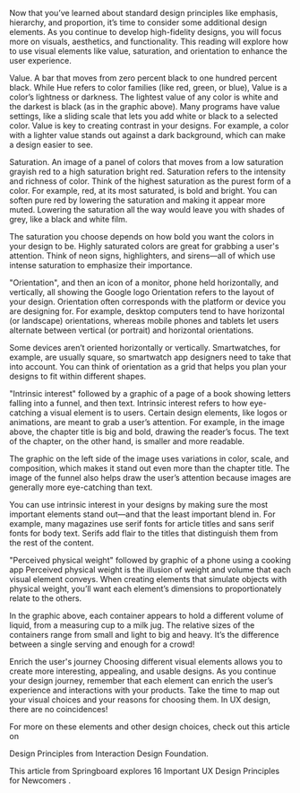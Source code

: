 Now that you’ve learned about standard design principles like emphasis, hierarchy, and proportion, it’s time to consider some additional design elements. As you continue to develop high-fidelity designs, you will focus more on visuals, aesthetics, and functionality. This reading will explore how to use visual elements like value, saturation, and orientation to enhance the user experience. 

Value. A bar that moves from zero percent black to one hundred percent black. 
While Hue refers to color families (like red, green, or blue), Value is a color’s lightness or darkness. The lightest value of any color is white and the darkest is black (as in the graphic above). Many programs have value settings, like a sliding scale that lets you add white or black to a selected color. Value is key to creating contrast in your designs. For example, a color with a lighter value stands out against a dark background, which can make a design easier to see.

Saturation. An image of a panel of colors that moves from a low saturation grayish red to a high saturation bright red.
Saturation refers to the intensity and richness of color. Think of the highest saturation as the purest form of a color. For example, red, at its most saturated, is bold and bright. You can soften pure red by lowering the saturation and making it appear more muted. Lowering the saturation all the way would leave you with shades of grey, like a black and white film.

The saturation you choose depends on how bold you want the colors in your design to be. Highly saturated colors are great for grabbing a user's attention. Think of neon signs, highlighters, and sirens—all of which use intense saturation to emphasize their importance.

"Orientation", and then an icon of a monitor, phone held horizontally, and vertically, all showing the Google logo
Orientation refers to the layout of your design. Orientation often corresponds with the platform or device you are designing for. For example, desktop computers tend to have horizontal (or landscape) orientations, whereas mobile phones and tablets let users alternate between vertical (or portrait) and horizontal orientations. 

Some devices aren’t oriented horizontally or vertically. Smartwatches, for example, are usually square, so smartwatch app designers need to take that into account. You can think of orientation as a grid that helps you plan your designs to fit within different shapes. 

"Intrinsic interest" followed by a graphic of a page of a book showing letters falling into a funnel, and then text.
Intrinsic interest refers to how eye-catching a visual element is to users. Certain design elements, like logos or animations, are meant to grab a user’s attention. For example, in the image above, the chapter title is big and bold, drawing the reader’s focus. The text of the chapter, on the other hand, is smaller and more readable. 

The graphic on the left side of the image uses variations in color, scale, and composition, which makes it stand out even more than the chapter title. The image of the funnel also helps draw the user’s attention because images are generally more eye-catching than text.

You can use intrinsic interest in your designs by making sure the most important elements stand out—and that the least important blend in. For example, many magazines use serif fonts for article titles and sans serif fonts for body text. Serifs add flair to the titles that distinguish them from the rest of the content.

"Perceived physical weight" followed by graphic of a phone using a cooking app
Perceived physical weight is the illusion of weight and volume that each visual element conveys. When creating elements that simulate objects with physical weight, you’ll want each element’s dimensions to proportionately relate to the others. 

In the graphic above, each container appears to hold a different volume of liquid, from a measuring cup to a milk jug. The relative sizes of the containers range from small and light to big and heavy. It’s the difference between a single serving and enough for a crowd!

Enrich the user's journey
Choosing different visual elements allows you to create more interesting, appealing, and usable designs. As you continue your design journey, remember that each element can enrich the user’s experience and interactions with your products. Take the time to map out your visual choices and your reasons for choosing them. In UX design, there are no coincidences!

For more on these elements and other design choices, check out this article on
 
Design Principles
 from Interaction Design Foundation.

This article from Springboard explores 
16 Important UX Design Principles for Newcomers
.

